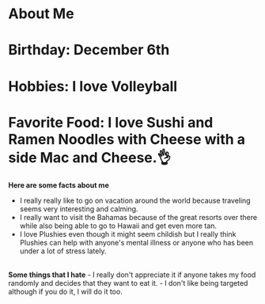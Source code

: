 # About Me
# Birthday: December 6th
# Hobbies: I love Volleyball
# Favorite Food: I love Sushi and Ramen Noodles with Cheese with a side Mac and Cheese.👌
**Here are some facts about me**
* I really really like to go on vacation around the world because traveling seems very interesting and calming.
* I really want to visit the Bahamas because of the great resorts over there while also being able to go to Hawaii and get
even more tan.
* I love Plushies even though it might seem childish but I really think Plushies can help with anyone's mental illness or anyone who has been under a lot of stress lately.
<br>
<b>Some things that I hate</b>
- I really don't appreciate it if anyone takes my food randomly and decides that they want to eat it.
- I don't like being targeted although if you do it, I will do it too.